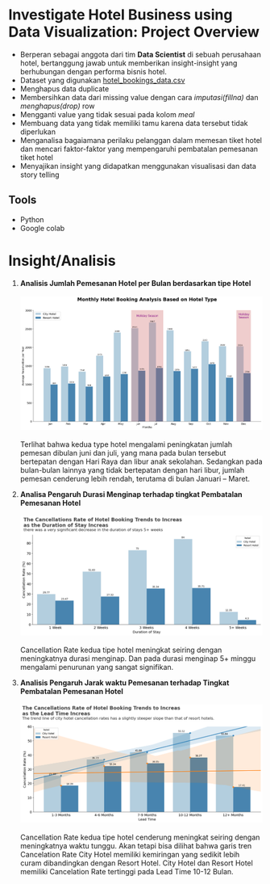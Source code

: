 # Investigate Hotel Business using Data Visualization: Project Overview 
- Berperan sebagai anggota dari tim **Data Scientist** di sebuah perusahaan hotel, bertanggung jawab untuk memberikan insight-insight yang berhubungan dengan performa bisnis hotel.
- Dataset yang digunakan [hotel_bookings_data.csv](https://github.com/bumianugrahhh/Investigate_Hotel_Business/blob/main/hotel_bookings_data.csv)
- Menghapus data duplicate 
- Membersihkan data dari missing value dengan cara *imputasi(fillna)* dan *menghapus(drop)* row
- Mengganti value yang tidak sesuai pada kolom *meal*
- Membuang data yang tidak memiliki tamu karena data tersebut tidak diperlukan
- Menganalisa bagaiamana perilaku pelanggan dalam memesan tiket hotel dan mencari faktor-faktor yang mempengaruhi pembatalan pemesanan tiket hotel
- Menyajikan insight yang didapatkan menggunakan visualisasi dan data story telling

## Tools
- Python
- Google colab

# Insight/Analisis
1. **Analisis Jumlah Pemesanan Hotel per Bulan berdasarkan tipe Hotel**
<br><br>
![alt text](https://github.com/bumianugrahhh/Investigate_Hotel_Business/blob/main/Fig/Monthly%20Hotel%20Booking%20Analysis%20Based%20on%20Hotel%20type.png)
<br><br>
Terlihat bahwa kedua type hotel mengalami peningkatan jumlah pemesan dibulan juni dan juli, yang mana pada bulan tersebut bertepatan dengan Hari Raya dan libur anak sekolahan.
Sedangkan pada bulan-bulan lainnya yang tidak bertepatan dengan hari libur, jumlah pemesan cenderung lebih rendah, terutama di bulan Januari – Maret.

2. **Analisa Pengaruh Durasi Menginap terhadap tingkat Pembatalan Pemesanan Hotel**
<br><br>
![alt text](https://github.com/bumianugrahhh/Investigate_Hotel_Business/blob/main/Fig/Pengaruh%20Durasi%20Menginap%20terhadap%20Tingkat%20Pembatalan%20Pesanan%20Hotel.png)
<br><br>
Cancellation Rate kedua tipe hotel meningkat seiring dengan meningkatnya durasi menginap. Dan pada durasi menginap 5+ minggu mengalami penurunan yang sangat signifikan.

3. **Analisis Pengaruh Jarak waktu Pemesanan terhadap Tingkat Pembatalan Pemesanan Hotel**
<br><br>
![alt text](https://github.com/bumianugrahhh/Investigate_Hotel_Business/blob/main/Fig/Pengaruh%20Jarak%20Waktu%20Pesanan%20terhadap%20Tingkat%20Pembatalan%20Pesanan%20Hotel.png)
<br><br>
Cancellation Rate kedua tipe hotel cenderung meningkat seiring dengan meningkatnya waktu tunggu.
Akan tetapi bisa dilihat bahwa garis tren Cancelation Rate City Hotel memiliki kemiringan yang sedikit lebih curam dibandingkan dengan Resort Hotel.
City Hotel dan Resort Hotel memiliki Cancelation Rate tertinggi pada Lead Time 10-12 Bulan.



